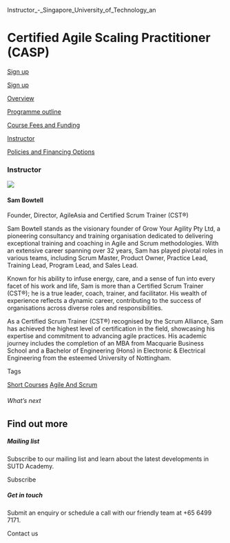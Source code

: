 Instructor_-_Singapore_University_of_Technology_an



Certified Agile Scaling Practitioner (CASP)
===========================================

[Sign up](/admissions/academy/short-courses/short-courses-registration/?coursename=certified-agile-scaling-practitioner-casp&coursedate=20250522)

[Sign up](/admissions/academy/short-courses/short-courses-registration/?coursename=certified-agile-scaling-practitioner-casp&coursedate=20250522)

[Overview](/course/certified-agile-scaling-practitioner-casp/#tabs)

[Programme outline](/course/certified-agile-scaling-practitioner-casp/programme-outline/#tabs)

[Course Fees and Funding](/course/certified-agile-scaling-practitioner-casp/course-fees-and-funding/#tabs)

[Instructor](/course/certified-agile-scaling-practitioner-casp/instructor/#tabs)

[Policies and Financing Options](/course/certified-agile-scaling-practitioner-casp/policies-and-financing-options/#tabs)

### Instructor

![](https://www.sutd.edu.sg/wp-content/uploads/2024/12/Sam-Bowtell_4423928.jpg?w=150)

#### **Sam Bowtell**

Founder, Director, AgileAsia and Certified Scrum Trainer (CST®)

Sam Bowtell stands as the visionary founder of Grow Your Agility Pty Ltd, a pioneering consultancy and training organisation dedicated to delivering exceptional training and coaching in Agile and Scrum methodologies. With an extensive career spanning over 32 years, Sam has played pivotal roles in various teams, including Scrum Master, Product Owner, Practice Lead, Training Lead, Program Lead, and Sales Lead.

Known for his ability to infuse energy, care, and a sense of fun into every facet of his work and life, Sam is more than a Certified Scrum Trainer (CST®); he is a true leader, coach, trainer, and facilitator. His wealth of experience reflects a dynamic career, contributing to the success of organisations across diverse roles and responsibilities.

As a Certified Scrum Trainer (CST®) recognised by the Scrum Alliance, Sam has achieved the highest level of certification in the field, showcasing his expertise and commitment to advancing agile practices. His academic journey includes the completion of an MBA from Macquarie Business School and a Bachelor of Engineering (Hons) in Electronic & Electrical Engineering from the esteemed University of Nottingham.

Tags

[Short Courses](/admissions/academy/courses-and-modules/?academy-type-course=780)
[Agile And Scrum](/admissions/academy/courses-and-modules/?discipline=803)

###### What’s next

Find out more
-------------

##### Mailing list

Subscribe to our mailing list and learn about the latest developments in SUTD Academy.

Subscribe

##### Get in touch

Submit an enquiry or schedule a call with our friendly team at +65 6499 7171.

Contact us

